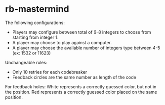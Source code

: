 # rb-mastermind
The following configurations: 
- Players may configure between total of 6-8 integers to choose from starting from integer 1. 
- A player may choose to play against a computer.
- A player may choose the available number of integers type between 4-5 (ex: 1532 or 11623)

Unchangeable rules:
- Only 10 retries for each codebreaker
- Feedback circles are the same number as length of the code

For feedback holes:
White represents a correctly guessed color, but not in the position.
Red represents a correctly guessed color placed on the same position.
